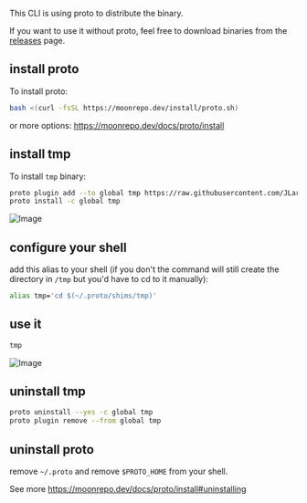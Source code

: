 This CLI is using proto to distribute the binary.

If you want to use it without proto, feel free to download binaries from the [releases](https://github.com/JLarky/proto-tmp/releases) page.

## install proto

To install proto:

```bash
bash <(curl -fsSL https://moonrepo.dev/install/proto.sh)
```

or more options: https://moonrepo.dev/docs/proto/install

## install tmp

To install `tmp` binary:

```bash
proto plugin add --to global tmp https://raw.githubusercontent.com/JLarky/proto-tmp/refs/heads/main/tmp.toml
proto install -c global tmp
```

![Image](https://github.com/user-attachments/assets/7ecacd73-6bac-4135-9cc1-9feecdc3cfd4)

## configure your shell

add this alias to your shell (if you don't the command will still create the directory in `/tmp` but you'd have to cd to it manually):

```bash
alias tmp='cd $(~/.proto/shims/tmp)'
```

## use it

```bash
tmp
```

![Image](https://github.com/user-attachments/assets/8779f9fa-c725-4f1a-a545-373f080e38bb)

## uninstall tmp

```bash
proto uninstall --yes -c global tmp
proto plugin remove --from global tmp
```

## uninstall proto

remove `~/.proto` and remove `$PROTO_HOME` from your shell.

See more https://moonrepo.dev/docs/proto/install#uninstalling
